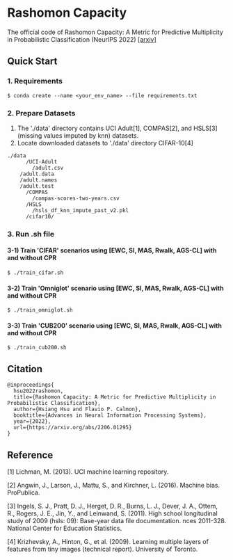 # Rashomon Capacity
The official code of Rashomon Capacity: A Metric for Predictive Multiplicity in Probabilistic Classification (NeurIPS 2022) [[arxiv]](https://arxiv.org/abs/2206.01295)

## Quick Start
### 1. Requirements
```
$ conda create --name <your_env_name> --file requirements.txt
```

### 2. Prepare Datasets
1) The './data' directory contains UCI Adult[1], COMPAS[2], and HSLS[3] (missing values imputed by knn) datasets. 
2) Locate downloaded datasets to './data' directory CIFAR-10[4]

```
./data
      /UCI-Adult
      	/adult.csv
	/adult.data
	/adult.names
	/adult.test
      /COMPAS
      	/compas-scores-two-years.csv
      /HSLS
      	/hsls_df_knn_impute_past_v2.pkl
      /cifar10/
```

### 3.  Run .sh file
#### 3-1) Train 'CIFAR' scenarios using \[EWC, SI, MAS, Rwalk, AGS-CL\] with and without CPR

```
$ ./train_cifar.sh
```

#### 3-2) Train 'Omniglot' scenario using \[EWC, SI, MAS, Rwalk, AGS-CL\] with and without CPR

```
$ ./train_omniglot.sh
```

#### 3-3) Train 'CUB200' scenario using \[EWC, SI, MAS, Rwalk, AGS-CL\] with and without CPR

```
$ ./train_cub200.sh
```

## Citation
```
@inproceedings{
  hsu2022rashomon,
  title={Rashomon Capacity: A Metric for Predictive Multiplicity in Probabilistic Classification},
  author={Hsiang Hsu and Flavio P. Calmon},
  booktitle={Advances in Neural Information Processing Systems},
  year={2022},
  url={https://arxiv.org/abs/2206.01295}
}
```

## Reference
[1] Lichman, M. (2013). UCI machine learning repository.

[2] Angwin, J., Larson, J., Mattu, S., and Kirchner, L. (2016). Machine bias. ProPublica.

[3] Ingels, S. J., Pratt, D. J., Herget, D. R., Burns, L. J., Dever, J. A., Ottem, R., Rogers, J. E., Jin, Y., and Leinwand, S. (2011). High school longitudinal study of 2009 (hsls: 09): Base-year data file documentation. nces 2011-328. National Center for Education Statistics.

[4] Krizhevsky, A., Hinton, G., et al. (2009). Learning multiple layers of features from tiny images (technical report). University of Toronto.
